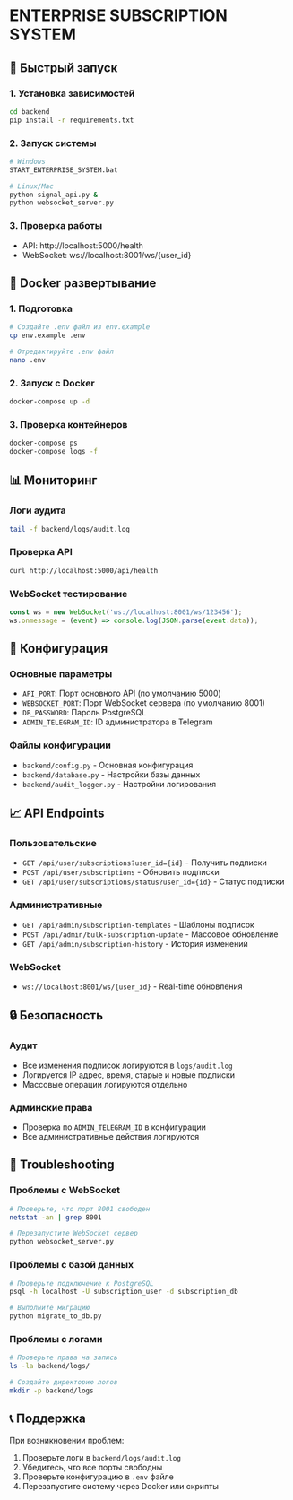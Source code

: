 # ENTERPRISE SUBSCRIPTION SYSTEM

## 🚀 Быстрый запуск

### 1. Установка зависимостей
```bash
cd backend
pip install -r requirements.txt
```

### 2. Запуск системы
```bash
# Windows
START_ENTERPRISE_SYSTEM.bat

# Linux/Mac
python signal_api.py &
python websocket_server.py
```

### 3. Проверка работы
- API: http://localhost:5000/health
- WebSocket: ws://localhost:8001/ws/{user_id}

## 🐳 Docker развертывание

### 1. Подготовка
```bash
# Создайте .env файл из env.example
cp env.example .env

# Отредактируйте .env файл
nano .env
```

### 2. Запуск с Docker
```bash
docker-compose up -d
```

### 3. Проверка контейнеров
```bash
docker-compose ps
docker-compose logs -f
```

## 📊 Мониторинг

### Логи аудита
```bash
tail -f backend/logs/audit.log
```

### Проверка API
```bash
curl http://localhost:5000/api/health
```

### WebSocket тестирование
```javascript
const ws = new WebSocket('ws://localhost:8001/ws/123456');
ws.onmessage = (event) => console.log(JSON.parse(event.data));
```

## 🔧 Конфигурация

### Основные параметры
- `API_PORT`: Порт основного API (по умолчанию 5000)
- `WEBSOCKET_PORT`: Порт WebSocket сервера (по умолчанию 8001)
- `DB_PASSWORD`: Пароль PostgreSQL
- `ADMIN_TELEGRAM_ID`: ID администратора в Telegram

### Файлы конфигурации
- `backend/config.py` - Основная конфигурация
- `backend/database.py` - Настройки базы данных
- `backend/audit_logger.py` - Настройки логирования

## 📈 API Endpoints

### Пользовательские
- `GET /api/user/subscriptions?user_id={id}` - Получить подписки
- `POST /api/user/subscriptions` - Обновить подписки
- `GET /api/user/subscriptions/status?user_id={id}` - Статус подписки

### Административные
- `GET /api/admin/subscription-templates` - Шаблоны подписок
- `POST /api/admin/bulk-subscription-update` - Массовое обновление
- `GET /api/admin/subscription-history` - История изменений

### WebSocket
- `ws://localhost:8001/ws/{user_id}` - Real-time обновления

## 🔒 Безопасность

### Аудит
- Все изменения подписок логируются в `logs/audit.log`
- Логируется IP адрес, время, старые и новые подписки
- Массовые операции логируются отдельно

### Админские права
- Проверка по `ADMIN_TELEGRAM_ID` в конфигурации
- Все административные действия логируются

## 🚨 Troubleshooting

### Проблемы с WebSocket
```bash
# Проверьте, что порт 8001 свободен
netstat -an | grep 8001

# Перезапустите WebSocket сервер
python websocket_server.py
```

### Проблемы с базой данных
```bash
# Проверьте подключение к PostgreSQL
psql -h localhost -U subscription_user -d subscription_db

# Выполните миграцию
python migrate_to_db.py
```

### Проблемы с логами
```bash
# Проверьте права на запись
ls -la backend/logs/

# Создайте директорию логов
mkdir -p backend/logs
```

## 📞 Поддержка

При возникновении проблем:
1. Проверьте логи в `backend/logs/audit.log`
2. Убедитесь, что все порты свободны
3. Проверьте конфигурацию в `.env` файле
4. Перезапустите систему через Docker или скрипты





